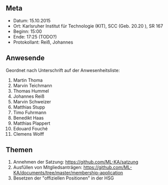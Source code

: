 ## Meta
* Datum: 15.10.2015
* Ort: Karlsruher Institut für Technologie (KIT), SCC (Geb. 20.20 ), SR 167
* Beginn: 15:00
* Ende: 17:25 (TODO?)
* Protokollant: Reiß, Johannes


## Anwesende

Geordnet nach Unterschrift auf der Anwesenheitsliste:

1. Martin Thoma
2. Marvin Teichmann
3. Thomas Hummel
4. Johannes Reiß
5. Marvin Schweizer
6. Matthias Stupp
7. Timo Fuhrmann
8. Benedikt Haas
9. Matthias Plappert
10. Edouard Fouché
11. Clemens Wolff


## Themen

1. Annehmen der Satzung: https://github.com/ML-KA/satzung
2. Ausfüllen von Mitgliedsanträgen: https://github.com/ML-KA/documents/tree/master/membership-application
3. Besetzen der "offiziellen Positionen" in der HSG